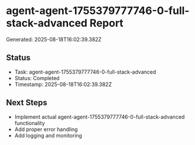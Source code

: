 # agent-agent-1755379777746-0-full-stack-advanced Report

Generated: 2025-08-18T16:02:39.382Z

## Status
- Task: agent-agent-1755379777746-0-full-stack-advanced
- Status: Completed
- Timestamp: 2025-08-18T16:02:39.382Z

## Next Steps
- Implement actual agent-agent-1755379777746-0-full-stack-advanced functionality
- Add proper error handling
- Add logging and monitoring
